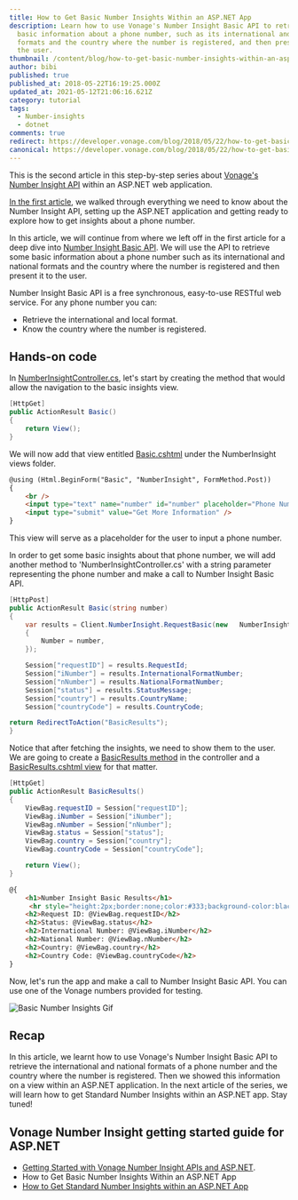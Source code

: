 ```yaml
---
title: How to Get Basic Number Insights Within an ASP.NET App
description: Learn how to use Vonage's Number Insight Basic API to retrieve some
  basic information about a phone number, such as its international and national
  formats and the country where the number is registered, and then present it to
  the user.
thumbnail: /content/blog/how-to-get-basic-number-insights-within-an-asp-net-app-dr/Number-Insight-Nexmo-02.png
author: bibi
published: true
published_at: 2018-05-22T16:19:25.000Z
updated_at: 2021-05-12T21:06:16.621Z
category: tutorial
tags:
  - Number-insights
  - dotnet
comments: true
redirect: https://developer.vonage.com/blog/2018/05/22/how-to-get-basic-number-insights-within-an-asp-net-app-dr
canonical: https://developer.vonage.com/blog/2018/05/22/how-to-get-basic-number-insights-within-an-asp-net-app-dr
---
```

This is the second article in this step-by-step series about [Vonage's Number Insight API](https://developer.vonage.com/number-insight/overview) within an ASP.NET web application.

[In the first article](https://learn.vonage.com/blog/2018/05/22/getting-started-with-nexmo-number-insight-apis-and-asp-net-dr/), we walked through everything we need to know about the Number Insight API, setting up the ASP.NET application and getting ready to explore how to get insights about a phone number.

In this article, we will continue from where we left off in the first article for a deep dive into [Number Insight Basic API](https://developer.vonage.com/number-insight/building-blocks/number-insight-basic). We will use the API to retrieve some basic information about a phone number such as its international and national formats and the country where the number is registered and then present it to the user.

Number Insight Basic API is a free synchronous, easy-to-use RESTful web service. For any phone number you can:

* Retrieve the international and local format.
* Know the country where the number is registered.

## Hands-on code

In [NumberInsightController.cs](https://github.com/nexmo-community/nexmo-dotnet-quickstart/blob/ASPNET/NexmoDotNetQuickStarts/Controllers/NumberInsightController.cs), let's start by creating the method that would allow the navigation to the basic insights view.

```csharp
[HttpGet]
public ActionResult Basic()
{
    return View();
}
```

We will now add that view entitled [Basic.cshtml](https://github.com/nexmo-community/nexmo-dotnet-quickstart/blob/ASPNET/NexmoDotNetQuickStarts/Views/NumberInsight/Basic.cshtml) under the NumberInsight views folder.

```html
@using (Html.BeginForm("Basic", "NumberInsight", FormMethod.Post))
{
    <br />
    <input type="text" name="number" id="number" placeholder="Phone Number" />
    <input type="submit" value="Get More Information" />
}
```

This view will serve as a placeholder for the user to input a phone number.

In order to get some basic insights about that phone number, we will add another method to 'NumberInsightController.cs' with a string parameter representing the phone number and make a call to Number Insight Basic API.

```csharp
[HttpPost]
public ActionResult Basic(string number)
{
    var results = Client.NumberInsight.RequestBasic(new   NumberInsight.NumberInsightRequest
    {
        Number = number,
    });

    Session["requestID"] = results.RequestId;
    Session["iNumber"] = results.InternationalFormatNumber;
    Session["nNumber"] = results.NationalFormatNumber;
    Session["status"] = results.StatusMessage;
    Session["country"] = results.CountryName;
    Session["countryCode"] = results.CountryCode;

return RedirectToAction("BasicResults");
}
```

Notice that after fetching the insights, we need to show them to the user.
We are going to create a [BasicResults method](https://github.com/nexmo-community/nexmo-dotnet-quickstart/blob/ASPNET/NexmoDotNetQuickStarts/Controllers/NumberInsightController.cs#L49-L60) in the controller and a [BasicResults.cshtml view](https://github.com/nexmo-community/nexmo-dotnet-quickstart/blob/ASPNET/NexmoDotNetQuickStarts/Views/NumberInsight/BasicResults.cshtml) for that matter.

```csharp
[HttpGet]
public ActionResult BasicResults()
{
    ViewBag.requestID = Session["requestID"];
    ViewBag.iNumber = Session["iNumber"];
    ViewBag.nNumber = Session["nNumber"];
    ViewBag.status = Session["status"];
    ViewBag.country = Session["country"];
    ViewBag.countryCode = Session["countryCode"];

    return View();
}
```

```html
@{
    <h1>Number Insight Basic Results</h1>
     <hr style="height:2px;border:none;color:#333;background-color:black"/>
    <h2>Request ID: @ViewBag.requestID</h2>
    <h2>Status: @ViewBag.status</h2>
    <h2>International Number: @ViewBag.iNumber</h2>
    <h2>National Number: @ViewBag.nNumber</h2>
    <h2>Country: @ViewBag.country</h2>
    <h2>Country Code: @ViewBag.countryCode</h2>
}
```

Now, let's run the app and make a call to Number Insight Basic API.
You can use one of the Vonage numbers provided for testing.

![Basic Number Insights Gif](/content/blog/how-to-get-basic-number-insights-within-an-asp-net-app/basicni.gif "Basic Number Insights Gif")

## Recap

In this article, we learnt how to use Vonage's Number Insight Basic API to retrieve the international and national formats of a phone number and the country where the number is registered. Then we showed this information on a view within an ASP.NET application.
In the next article of the series, we will learn how to get Standard Number Insights within an ASP.NET app. Stay tuned!

## Vonage Number Insight getting started guide for ASP.NET

* [Getting Started with Vonage Number Insight APIs and ASP.NET](https://www.nexmo.com/blog/2018/05/22/getting-started-with-nexmo-number-insight-apis-and-asp-net-dr/).
* How to Get Basic Number Insights Within an ASP.NET App
* [How to Get Standard Number Insights within an ASP.NET App](https://www.nexmo.com/blog/2018/05/24/how-to-get-standard-number-insights-within-an-asp-net-app-dr/)